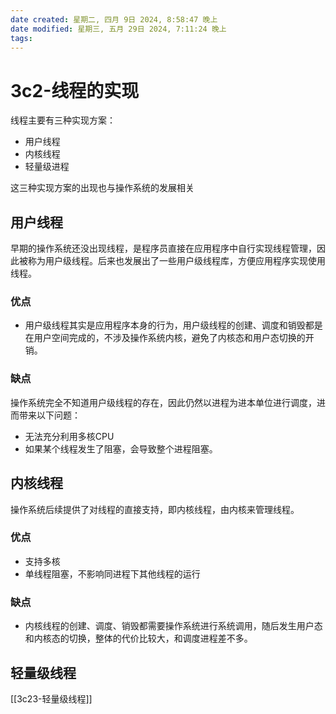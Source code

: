 ```yaml
---
date created: 星期二, 四月 9日 2024, 8:58:47 晚上
date modified: 星期三, 五月 29日 2024, 7:11:24 晚上
tags: 
---
```


# 3c2-线程的实现

线程主要有三种实现方案：
- 用户线程
- 内核线程
- 轻量级进程

这三种实现方案的出现也与操作系统的发展相关

## 用户线程

早期的操作系统还没出现线程，是程序员直接在应用程序中自行实现线程管理，因此被称为用户级线程。后来也发展出了一些用户级线程库，方便应用程序实现使用线程。

### 优点

- 用户级线程其实是应用程序本身的行为，用户级线程的创建、调度和销毁都是在用户空间完成的，不涉及操作系统内核，避免了内核态和用户态切换的开销。

### 缺点

操作系统完全不知道用户级线程的存在，因此仍然以进程为进本单位进行调度，进而带来以下问题：
- 无法充分利用多核CPU
- 如果某个线程发生了阻塞，会导致整个进程阻塞。

## 内核线程

操作系统后续提供了对线程的直接支持，即内核线程，由内核来管理线程。

### 优点

- 支持多核
- 单线程阻塞，不影响同进程下其他线程的运行

### 缺点

- 内核线程的创建、调度、销毁都需要操作系统进行系统调用，随后发生用户态和内核态的切换，整体的代价比较大，和调度进程差不多。

## 轻量级线程

[[3c23-轻量级线程]]

